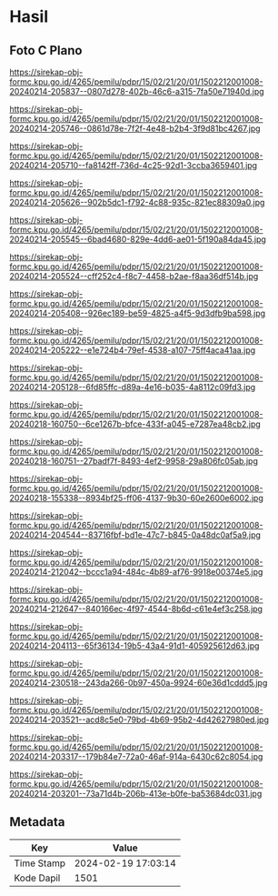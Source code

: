 # Hasil

## Foto C Plano

https://sirekap-obj-formc.kpu.go.id/4265/pemilu/pdpr/15/02/21/20/01/1502212001008-20240214-205837--0807d278-402b-46c6-a315-7fa50e71940d.jpg

https://sirekap-obj-formc.kpu.go.id/4265/pemilu/pdpr/15/02/21/20/01/1502212001008-20240214-205746--0861d78e-7f2f-4e48-b2b4-3f9d81bc4267.jpg

https://sirekap-obj-formc.kpu.go.id/4265/pemilu/pdpr/15/02/21/20/01/1502212001008-20240214-205710--fa8142ff-736d-4c25-92d1-3ccba3659401.jpg

https://sirekap-obj-formc.kpu.go.id/4265/pemilu/pdpr/15/02/21/20/01/1502212001008-20240214-205626--902b5dc1-f792-4c88-935c-821ec88309a0.jpg

https://sirekap-obj-formc.kpu.go.id/4265/pemilu/pdpr/15/02/21/20/01/1502212001008-20240214-205545--6bad4680-829e-4dd6-ae01-5f190a84da45.jpg

https://sirekap-obj-formc.kpu.go.id/4265/pemilu/pdpr/15/02/21/20/01/1502212001008-20240214-205524--cff252c4-f8c7-4458-b2ae-f8aa36df514b.jpg

https://sirekap-obj-formc.kpu.go.id/4265/pemilu/pdpr/15/02/21/20/01/1502212001008-20240214-205408--926ec189-be59-4825-a4f5-9d3dfb9ba598.jpg

https://sirekap-obj-formc.kpu.go.id/4265/pemilu/pdpr/15/02/21/20/01/1502212001008-20240214-205222--e1e724b4-79ef-4538-a107-75ff4aca41aa.jpg

https://sirekap-obj-formc.kpu.go.id/4265/pemilu/pdpr/15/02/21/20/01/1502212001008-20240214-205128--6fd85ffc-d89a-4e16-b035-4a8112c09fd3.jpg

https://sirekap-obj-formc.kpu.go.id/4265/pemilu/pdpr/15/02/21/20/01/1502212001008-20240218-160750--6ce1267b-bfce-433f-a045-e7287ea48cb2.jpg

https://sirekap-obj-formc.kpu.go.id/4265/pemilu/pdpr/15/02/21/20/01/1502212001008-20240218-160751--27badf7f-8493-4ef2-9958-29a806fc05ab.jpg

https://sirekap-obj-formc.kpu.go.id/4265/pemilu/pdpr/15/02/21/20/01/1502212001008-20240218-155338--8934bf25-ff06-4137-9b30-60e2600e6002.jpg

https://sirekap-obj-formc.kpu.go.id/4265/pemilu/pdpr/15/02/21/20/01/1502212001008-20240214-204544--83716fbf-bd1e-47c7-b845-0a48dc0af5a9.jpg

https://sirekap-obj-formc.kpu.go.id/4265/pemilu/pdpr/15/02/21/20/01/1502212001008-20240214-212042--bccc1a94-484c-4b89-af76-9918e00374e5.jpg

https://sirekap-obj-formc.kpu.go.id/4265/pemilu/pdpr/15/02/21/20/01/1502212001008-20240214-212647--840166ec-4f97-4544-8b6d-c61e4ef3c258.jpg

https://sirekap-obj-formc.kpu.go.id/4265/pemilu/pdpr/15/02/21/20/01/1502212001008-20240214-204113--65f36134-19b5-43a4-91d1-405925612d63.jpg

https://sirekap-obj-formc.kpu.go.id/4265/pemilu/pdpr/15/02/21/20/01/1502212001008-20240214-230518--243da266-0b97-450a-9924-60e36d1cddd5.jpg

https://sirekap-obj-formc.kpu.go.id/4265/pemilu/pdpr/15/02/21/20/01/1502212001008-20240214-203521--acd8c5e0-79bd-4b69-95b2-4d42627980ed.jpg

https://sirekap-obj-formc.kpu.go.id/4265/pemilu/pdpr/15/02/21/20/01/1502212001008-20240214-203317--179b84e7-72a0-46af-914a-6430c62c8054.jpg

https://sirekap-obj-formc.kpu.go.id/4265/pemilu/pdpr/15/02/21/20/01/1502212001008-20240214-203201--73a71d4b-206b-413e-b0fe-ba53684dc031.jpg


## Metadata

| Key        | Value               |
| ---------- | ------------------- |
| Time Stamp | 2024-02-19 17:03:14 |
| Kode Dapil | 1501                |



